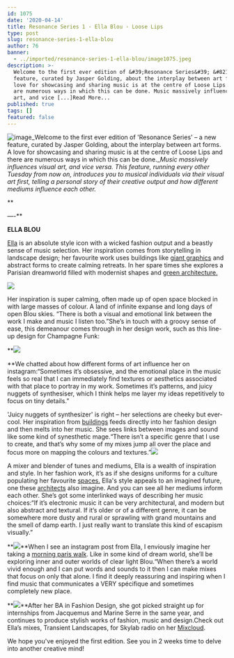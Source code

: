 ```yaml
---
id: 1075
date: '2020-04-14'
title: Resonance Series 1 - Ella Blou - Loose Lips
type: post
slug: resonance-series-1-ella-blou
author: 76
banner:
  - ../imported/resonance-series-1-ella-blou/image1075.jpeg
description: >-
  Welcome to the first ever edition of &#39;Resonance Series&#39; &#8211; a new
  feature, curated by Jasper Golding, about the interplay between art forms. A
  love for showcasing and sharing music is at the centre of Loose Lips and there
  are numerous ways in which this can be done. Music massively influences visual
  art, and vice [...]Read More...
published: true
tags: []
featured: false
---
```

![image](../../imported/resonance-series-1-ella-blou/image1075.jpeg)_Welcome to the first ever edition of 'Resonance Series' – a new feature, curated by Jasper Golding, about the interplay between art forms. A love for showcasing and sharing music is at the centre of Loose Lips and there are numerous ways in which this can be done.__Music massively influences visual art, and vice versa. This feature, running every other Tuesday from now on, introduces you to musical individuals via their visual art first, telling a personal story of their creative output and how different mediums influence each other._

**

—-**

**ELLA BLOU**

[Ella](https://www.mixcloud.com/ella-blou/) is an absolute style icon with a wicked fashion output and a beastly sense of music selection. Her inspiration comes from storytelling in landscape design; her favourite work uses buildings like [giant graphics](https://www.gardenvisit.com/gardens/garden_of_australian_dreams) and abstract forms to create calming retreats. In her spare times she explores a Parisian dreamworld filled with modernist shapes and [green architecture.](https://www.ambasz.com/fukuoka-prefectural-international) 

**![](/wp-content/uploads/live/img/wysiwyg/5e95e8a281fbc.jpg)**

Her inspiration is super calming, often made up of open space blocked in with large masses of colour. A land of infinite expanse and long days of open Blou skies. “There is both a visual and emotional link between the work I make and music I listen too.”She’s in touch with a groovy sense of ease, this demeanour comes through in her design work, such as this line-up design for Champagne Funk:

**![](https://lh5.googleusercontent.com/q0lpPouxVXj9lBmqnhRE-VxANhzcLk8eZ81Z4lPccu84UYDvBCeqB5xOZ0hCInehECDdimaPIW0SKHXw8MJf9VWONojg3t43ktKYxgCdS3_c1XBZBh5ZRIUyfczN2qKXqwwD8PF9)  
  
**We chatted about how different forms of art influence her on instagram:“Sometimes it’s obsessive, and the emotional place in the music feels so real that I can immediately find textures or aesthetics associated with that place to portray in my work. Sometimes it’s patterns, and juicy nuggets of synthesiser, which I think helps me layer my ideas repetitively to focus on tiny details.” 

'Juicy nuggets of synthesizer' is right – her selections are cheeky but ever-cool. Her inspiration from [buildings](https://www.archdaily.com/774578/a-utopian-dream-stood-still-ricardo-bofills-postmodern-parisian-housing-estate-of-noisy-le-grand) feeds directly into her fashion design and then melts into her music. She sees links between images and sound like some kind of synesthetic mage.“There isn’t a specific genre that I use to create, and that’s why some of my mixes jump all over the place and focus more on mapping the colours and textures.”**![](/wp-content/uploads/live/img/wysiwyg/5e95e90d8be93.JPG)**

A mixer and blender of tunes and mediums, Ella is a wealth of inspiration and style. In her fashion work, it’s as if she designs uniforms for a culture populating her favourite [spaces.](https://www.inexhibit.com/mymuseum/fondation-vasarely-aix-en-provence/) Ella's style appeals to an imagined future, one these [architects](https://www.inexhibit.com/mymuseum/fondation-vasarely-aix-en-provence/) also imagine. And you can see all her mediums inform each other. She’s got some interlinked ways of describing her music choices:“If it’s electronic music it can be very architectural, and modern but also abstract and textural. If it’s older or of a different genre, it can be somewhere more dusty and rural or sprawling with grand mountains and the smell of damp earth. I just really want to translate this kind of escapism visually.”

**![](/wp-content/uploads/live/img/wysiwyg/5e95e98616a98.jpg)**When I see an instagram post from Ella, I enviously imagine her taking a [morning paris walk](https://www.youtube.com/watch?v=lN_8qFinDBM). Like in some kind of dream world, she’ll be exploring inner and outer worlds of clear light Blou.“When there’s a world vivid enough and I can put words and sounds to it then I can make mixes that focus on only that alone. I find it deeply reassuring and inspiring when I find music that communicates a VERY spécifique and sometimes completely new place.

**![](/wp-content/uploads/live/img/wysiwyg/5e95e99d70bc6.JPG)**After her BA in Fashion Design, she got picked straight up for internships from Jacquemus and Marine Serre in the same year, and continues to produce stylish works of fashion, music and design.Check out Ella’s mixes, Transient Landscapes, for Skylab radio on her [Mixcloud](https://www.mixcloud.com/ella-blou/).

We hope you've enjoyed the first edition. See you in 2 weeks time to delve into another creative mind!